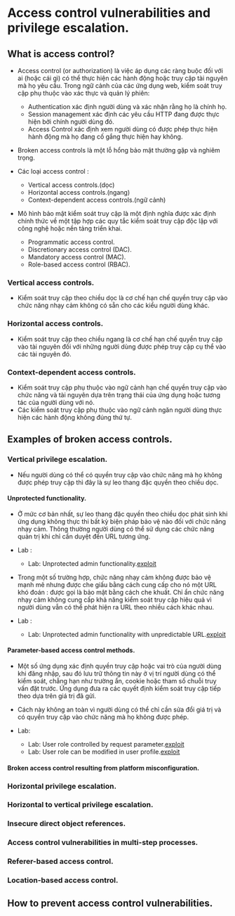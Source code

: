 # Access control vulnerabilities and privilege escalation.

## What is access control?

- Access control (or authorization) là việc áp dụng các ràng buộc đối với ai (hoặc cái gì) có thể thực hiện các hành động hoặc truy cập tài nguyên mà họ yêu cầu. Trong ngữ cảnh của các ứng dụng web, kiểm soát truy cập phụ thuộc vào xác thực và quản lý phiên:
	+ Authentication xác định người dùng và xác nhận rằng họ là chính họ.
	+ Session management xác định các yêu cầu HTTP đang được thực hiện bởi chính người dùng đó.
	+ Access Control xác định xem người dùng có được phép thực hiện hành động mà họ đang cố gắng thực hiện hay không.

- Broken access controls là một lỗ hổng bảo mật thường gặp và nghiêm trọng.

- Các loại access control :
	+ Vertical access controls.(dọc)
	+ Horizontal access controls.(ngang)
	+ Context-dependent access controls.(ngữ cảnh)

- Mô hình bảo mật kiểm soát truy cập là một định nghĩa được xác định chính thức về một tập hợp các quy tắc kiểm soát truy cập độc lập với công nghệ hoặc nền tảng triển khai.
	+ Programmatic access control.
	+ Discretionary access control (DAC).
	+ Mandatory access control (MAC).
	+ Role-based access control (RBAC).

### Vertical access controls.

- Kiểm soát truy cập theo chiều dọc là cơ chế hạn chế quyền truy cập vào chức năng nhạy cảm không có sẵn cho các kiểu người dùng khác.

### Horizontal access controls.

- Kiểm soát truy cập theo chiều ngang là cơ chế hạn chế quyền truy cập vào tài nguyên đối với những người dùng được phép truy cập cụ thể vào các tài nguyên đó.

### Context-dependent access controls.

- Kiểm soát truy cập phụ thuộc vào ngữ cảnh hạn chế quyền truy cập vào chức năng và tài nguyên dựa trên trạng thái của ứng dụng hoặc tương tác của người dùng với nó.
- Các kiểm soát truy cập phụ thuộc vào ngữ cảnh ngăn người dùng thực hiện các hành động không đúng thứ tự. 


## Examples of broken access controls.

### Vertical privilege escalation.

- Nếu người dùng có thể có quyền truy cập vào chức năng mà họ không được phép truy cập thì đây là sự leo thang đặc quyền theo chiều dọc.

#### Unprotected functionality.

- Ở mức cơ bản nhất, sự leo thang đặc quyền theo chiều dọc phát sinh khi ứng dụng không thực thi bất kỳ biện pháp bảo vệ nào đối với chức năng nhạy cảm. Thông thường người dùng có thể sử dụng các chức năng quản trị khi chỉ cần duyệt đến URL tương ứng.

- Lab :
	+ Lab: Unprotected admin functionality.[exploit](exploit/lab1.py)

- Trong một số trường hợp, chức năng nhạy cảm không được bảo vệ mạnh mẽ nhưng được che giấu bằng cách cung cấp cho nó một URL khó đoán : được gọi là bảo mật bằng cách che khuất. Chỉ ẩn chức năng nhạy cảm không cung cấp khả năng kiểm soát truy cập hiệu quả vì người dùng vẫn có thể phát hiện ra URL theo nhiều cách khác nhau.

- Lab :
	+ Lab: Unprotected admin functionality with unpredictable URL.[exploit](exploit/lab2.py)


#### Parameter-based access control methods.

- Một số ứng dụng xác định quyền truy cập hoặc vai trò của người dùng khi đăng nhập, sau đó lưu trữ thông tin này ở vị trí người dùng có thể kiểm soát, chẳng hạn như trường ẩn, cookie hoặc tham số chuỗi truy vấn đặt trước. Ứng dụng đưa ra các quyết định kiểm soát truy cập tiếp theo dựa trên giá trị đã gửi.

- Cách này không an toàn vì người dùng có thể chỉ cần sửa đổi giá trị và có quyền truy cập vào chức năng mà họ không được phép.

- Lab:
	+ Lab: User role controlled by request parameter.[exploit](exploit/lab3.py)
	+ Lab: User role can be modified in user profile.[exploit](exploit/lab4.py)

#### Broken access control resulting from platform misconfiguration.


### Horizontal privilege escalation.

### Horizontal to vertical privilege escalation.

### Insecure direct object references.

### Access control vulnerabilities in multi-step processes.


### Referer-based access control.


### Location-based access control.

## How to prevent access control vulnerabilities.


